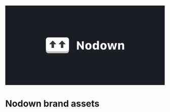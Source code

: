 ![nodown thumbnail](https://raw.githubusercontent.com/nodownjs/brand-assets/main/thumbnail/thumbnail.svg)

# Nodown brand assets
